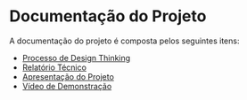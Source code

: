 # Documentação do Projeto

A documentação do projeto é composta pelos seguintes itens: 
 - [Processo de Design Thinking](concepcao/TIAW%20Ado%C3%A7ao%20de%20pets%20(1).pdf)
 - [Relatório Técnico](relatorio/Documenta%C3%A7%C3%A3o%20Projeto%20TIAW.pdf)
 - [Apresentação do Projeto](apresentacao/Adotz%20(1).pdf)
 - [Vídeo de Demonstração](https://youtube.com)

